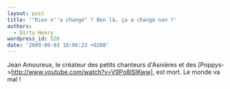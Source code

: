 ```yaml
---
layout: post
title: '"Rien n''a changé" ? Ben là, ça a changé non ?'
authors:
  - Dirty Henry
wordpress_id: 526
date: '2009-09-03 18:06:23 +0200'
---
```

Jean Amoureux, le créateur des petits chanteurs d'Asnières et des [Poppys->http://www.youtube.com/watch?v=V9Po8lSIKww], est mort. Le monde va mal !
